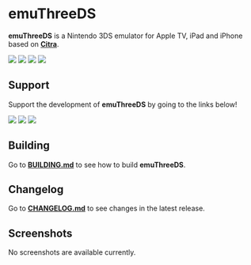 # emuThreeDS
**emuThreeDS** is a Nintendo 3DS emulator for Apple TV, iPad and iPhone based on **[Citra](https://github.com/citra-emu/citra)**.

<span>
  <img src="https://img.shields.io/static/v1?label=Built%20with&message=C%2B%2B&color=blue"/>
  <img src="https://img.shields.io/static/v1?label=Built%20with&message=Objective-C%2B%2B&color=blue"/>
  <img src="https://img.shields.io/static/v1?label=Built%20with&message=Swift&color=orange"/>
  <img src="https://img.shields.io/static/v1?label=License&message=GPLv3&color=blue"/>
</span>

## Support
Support the development of **emuThreeDS** by going to the links below!

<span>
  <a href="https://buymeacoffee.com/antiquecodes" style="text-decoration: none;">
    <img src="https://img.shields.io/static/v1?label=Support&message=Buy%20Me%20A%20Coffee&color=yellow"/>
  </a>
  <a href="https://ko-fi.com/antiquecodes" style="text-decoration: none;">
    <img src="https://img.shields.io/static/v1?label=Support&message=Ko-Fi&color=brown"/>
  </a>
  <a href="https://paypal.me/officialantique" style="text-decoration: none;">
    <img src="https://img.shields.io/static/v1?label=Support&message=PayPal&color=blue"/>
  </a>
</span>

## Building
Go to **[BUILDING.md](https://github.com/emuPlace/emuThreeDS/blob/swift-re-rework/resources/markdowns/BUILDING.md)** to see how to build **emuThreeDS**.

## Changelog
Go to **[CHANGELOG.md](https://github.com/emuPlace/emuThreeDS/blob/swift-re-rework/resources/markdowns/CHANGELOG.md)** to see changes in the latest release.

## Screenshots
No screenshots are available currently.

<!--
<span>
    <img src="resources/images/library_1.png" width="320px"/>
    <img src="resources/images/ingame_1.png" width="320px"/>
    <br/>
    <img src="resources/images/ingame_2.png" width="643px"/>
</span>
-->